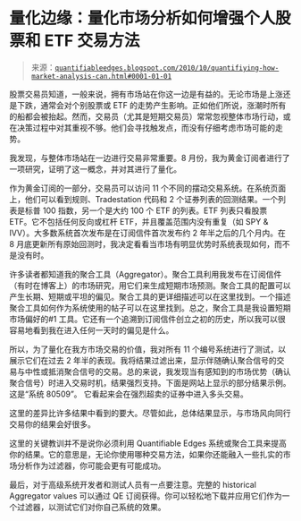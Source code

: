 <!--yml

分类：未分类

date: 2024-05-18 12:53:24

-->

# 量化边缘：量化市场分析如何增强个人股票和 ETF 交易方法

> 来源：[`quantifiableedges.blogspot.com/2010/10/quantifiying-how-market-analysis-can.html#0001-01-01`](http://quantifiableedges.blogspot.com/2010/10/quantifiying-how-market-analysis-can.html#0001-01-01)

股票交易员知道，一般来说，拥有市场站在你这一边是有益的。无论市场是上涨还是下跌，通常会对个别股票或 ETF 的走势产生影响。正如他们所说，涨潮时所有的船都会被抬起。然而，交易员（尤其是短期交易员）常常忽视整体市场行动，或在决策过程中对其重视不够。他们会寻找触发点，而没有仔细考虑市场可能的走势。

我发现，与整体市场站在一边进行交易非常重要。8 月份，我为黄金订阅者进行了一项研究，证明了这一概念，并对其进行了量化。

作为黄金订阅的一部分，交易员可以访问 11 个不同的摆动交易系统。在系统页面上，他们可以看到规则、Tradestation 代码和 2 个证券列表的回测结果。一个列表是标普 100 指数，另一个是大约 100 个 ETF 的列表。ETF 列表只看股票 ETF。它不包括任何反向或杠杆 ETF，并且覆盖范围内没有重复（如 SPY & IVV）。大多数系统首次发布是在订阅信件首次发布约 2 年半之后的几个月内。在 8 月底更新所有原始回测时，我决定看看当市场有明显优势时系统表现如何，而不是没有时。

许多读者都知道我的聚合工具（Aggregator）。聚合工具利用我发布在订阅信件（有时在博客上）的市场研究，用它们来生成短期市场预测。聚合工具的配置可以产生长期、短期或平坦的偏见。聚合工具的更详细描述可以在这里找到。一个描述聚合工具如何作为系统使用的帖子可以在这里找到。总之，聚合工具是我设置短期市场偏好的#1 工具。它还有一个追溯到订阅信件创立之初的历史，所以我可以很容易地看到我在进入任何一天时的偏见是什么。

所以，为了量化在我方市场交易的价值，我对所有 11 个编号系统进行了测试，以展示它们在过去 2 年半的表现。我将结果过滤出来，显示伴随确认聚合信号的交易与中性或抵消聚合信号的交易。总的来说，我发现当有感知到的市场优势（确认聚合信号）时进入交易时机，结果强烈支持。下面是网站上显示的部分结果示例。这是“系统 80509”。 它看起来会在强烈超卖的证券中进入多头交易。

这里的差异比许多结果中看到的要大。尽管如此，总体结果显示，与市场风向同行交易你的结果会好很多。

这里的关键教训并不是说你必须利用 Quantifiable Edges 系统或聚合工具来提高你的结果。它的意思是，无论你使用哪种交易方法，如果你还能融入一些扎实的市场分析作为过滤器，你可能会更有可能成功。

最后，对于高级系统开发者和测试人员有一点要注意。完整的 historical Aggregator values 可以通过 QE 订阅获得。你可以轻松地下载并应用它们作为一个过滤器，以测试它们对你自己系统的效果。
